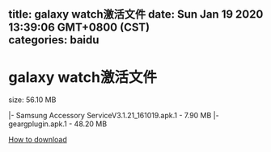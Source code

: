 
title: galaxy watch激活文件
date: Sun Jan 19 2020 13:39:06 GMT+0800 (CST)    
categories: baidu
---

# galaxy watch激活文件
size: 56.10 MB
 
 
|- Samsung Accessory ServiceV3.1.21_161019.apk.1 - 7.90 MB
|- geargplugin.apk.1 - 48.20 MB

[How to download](https://bpcam.bemobtrk.com/go/2ceec3aa-1ca2-46d6-b9ff-aaa5c184517c?jno=731)